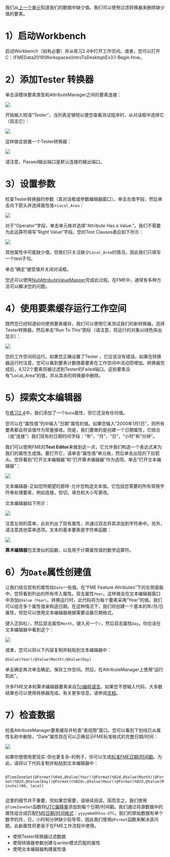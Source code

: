 我们从[上一个单元](..\2.translations\2.05.ex2.2.md)知道我们的数据中缺少值。我们可以使用过滤转换器来删除缺少值的要素。

# 1）启动Workbench

启动Workbench（如有必要）并从练习2.4中打开工作空间。或者，您可以打开C：\\FMEData2019\\Workspaces\\IntroToDesktop\\Ex3.1-Begin.fmw。

# 2）添加Tester 转换器

单击读模块要素类型和AttributeManager之间的要素连接：

![](./Images/tester-connection.png)

开始输入短语“Tester”。当列表足够短以便您查看测试程序时，从对话框中选择它（双击它）：

![](./Images/tester-quick-add.png)

这样做会放置一个Tester转换器：

![](./Images/tester.png)

请注意，Passed输出端口是默认连接的输出端口。

# 3）设置参数

检查Tester转换器的参数（其对话框或参数编辑器窗口）。单击左值字段，然后单击向下箭头并选择属性值>`Local_Area`：

![](./Images/tester-left.png)

对于“Operator”字段，单击单元格并选择“Attribute Has a Value.”。我们不需要为此运算符填写“Right Value”字段。您的Test Clauses表应如下所示：

![](./Images/tester-operator.png)

其他属性中可能缺少值，但我们只关注缺少`Local_Area`的情况，因此我们只填写一个test子句。

单击“确定”接受值并关闭对话框。

<P>
您还可以使用<a href="http://docs.safe.com/fme/html/FME_Desktop_Documentation/FME_Transformers/Transformers/nullattributemapper.htm">NullAttributeValueMapper</a>完成此过程。在FME中，通常有多种方法可以解决您的问题。
</p>


# 4）使用要素缓存运行工作空间

既然您已经知道如何使用要素缓存，我们可以使用它来测试我们的新转换器。选择Tester转换器。然后单击“Run To This”图标（请注意，将运行的对象以绿色突出显示）：

![](./Images/tester-run-to-this.png)

您的工作空间将运行。如果您正确设置了Tester ，它应该没有错误。如果在转换器运行时注意，您可以看到要素计数随着要素在工作空间中流动而增加。转换器完成后，4,122个要素将被过滤到Tester的Failed端口。这些要素没有“Local_Area”的值，并从其余的转换器中删除。

# 5）探索文本编辑器

在[练习2.4](../2.translations/2.09.ex2.4.md)中，我们添加了一个`Date`属性，但它还没有任何值。

您可以在“属性值”列中输入“日期”属性的值。如果您输入“2000年1月1日”，则所有要素都会将该值作为常量接收。但是，我们要做的是创建一个日期属性，它结合（或“连接”）我们现有的日期时间字段：“年”，“月”，“日”，“小时”和“分钟”。

我们可以使用FME的**Text Editor**来做到这一点，它允许我们构造一个表达式来为我们的属性生成值。要打开它，请单击“属性值”单元格，然后单击出现的下拉箭头。您将看到“打开文本编辑器”和“打开算术编辑器”作为选项。单击“打开文本编辑器”：

![](./Images/attribute-manager-text-editor.png)

文本编辑器-正如您所期望的那样-允许您构造文本值。它包括您需要的所有常用字符串处理要素，例如连接，剪切，填充和大小写更改。

文本编辑器如下所示：

![](./Images/text-editor.png)

注意左侧的菜单。此处列出了现有属性，并通过双击将其添加到字符串中。另外，请注意其他菜单选项。文本的基本要素是字符串函数：

![](./Images/Img4.017.AttributeManagerTextEditStrings.png)

**算术编辑器**包含类似的函数，以及用于计算属性值的数学运算符。

# 6）为`Date`属性创建值

让我们结合现有的属性给`Date`一些值。在“FME Feature Attributes”下的左侧面板中，您将看到列出的所有传入属性。双击属性`Year`。这样做会在文本编辑器窗口中添加`@Value（Year）`。转换运行时，此代码将为每个要素采用“Year”的值。我们可以组合多个属性值来构造日期。在这种情况下，我们将创建一个基本的年/月/日属性，但您可以使用文本编辑器根据需要设置日期格式。

键入正斜杠`/`，然后双击属性`Month`，键入另一个`/`，然后双击属性`Day`。你应该在文本编辑器中看到这个：

![](./Images/text-editor-date.png)

或者，您可以将以下内容复制并粘贴到文本编辑器中：

```
@Value(Year)/@Value(Month)/@Value(Day)

```

单击确定再次单击确定。保存工作空间。然后，在AttributeManager上使用“运行到此”。

许多FME文本和算术编辑器要素来自<a href="https://en.wikipedia.org/wiki/Tcl">Tcl编程语言</a>。如果您不想输入代码，大多数结果也可以使用转换器完成。有关更多信息，请参阅<a href="http://docs.safe.com/fme/html/FME_Desktop_Documentation/FME_Workbench/!Transformer_Parameters/text_editor.htm">文档</a>。


# 7）检查数据

检查AttributeManager要素缓存并检查“表视图”窗口。您可以看到下划线已从属性名称中删除，“Date”属性现在可以正确显示FME标准格式的完整日期/时间：

![](./Images/results-table.png)

<P>
如果你想使用更现实-但也更复杂-的例子，你可以生成<a href=“https://docs.safe.com/fme/html/FME_Desktop_Documentation/FME_Workbench/!Transformer_Parameters/standard_fme_date_time_format.htm”>标准FME日期/时间戳</a>。为此，请将以下代码复制并粘贴到文本编辑器中：
  <br>
  <code>
    @TimeZoneSet(@Format(%04d,@Value(Year))@Format(%02d,@Value(Month))@Format(%02d,@Value(Day))@Format(<%02d></%02d>,@Value(Hour))@Format(%02d,@Value(Minute))00, local)
  </code>
</p>

<P>
这里的细节并不重要，但如果您需要，请继续阅读。简而言之，我们使用<code>@TimeZoneSet</code>函数将<a href="https://en.wikipedia.org/wiki/UTC_offset">UTC偏移量</a>添加到每个日期/时间戳。我们通过将源数据中的属性组合成匹配​​<a href=“https://docs.safe.com/fme/html/FME_Desktop_Documentation/FME_Workbench/!Transformer_Parameters/standard_fme_date_time_format.htm”的字符串来形成日期/时间戳。>FME日期/时间格式</a>：<code>yyyymmddhhss-UTC</code>。我们的原始数据有单个数字的月，日，小时和分钟缺少前导零，因此我们使用<code>@Format</code>函数来解决该问题。此新属性将更易于在FME工作流程中使用。
</p>

<UL>
<li>使用Tester转换器过滤数据</li>
<li>使用转换器参数创建与writer模式匹配的属性</li>
<li>使用文本编辑器构建属性值</li>
</UL>

